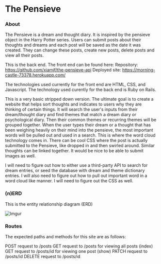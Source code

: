 # The Pensieve

### About
The Pensieve is a dream and thought diary. It is inspired by the pensieve object in the Harry Potter series. Users can submit posts about their thoughts and dreams and each post will be saved as the date it was created. They can change these posts, create new posts, delete posts and view all their posts.

This is the back end. The front end can be found here:
Repository: https://github.com/xiamjf/the-pensieve-api
Deployed site: https://morning-castle-73378.herokuapp.com/

The technologies used currently for the front end are HTML, CSS, and Javascript. The technology used curently for the back end is Ruby on Rails.

This is a very basic stripped down version. The ultimate goal is to create a website that helps sort thoughts and indicates to users why they are thinking of certain things. It will search the user's inputs from their dream/thought diary and find themes that match a dream diary or psychological diary. Then their common themes or recurring themes will be grouped together. When the user types their dream or a thought that has been weighing heavily on their mind into the pensieve, the most important words will be pulled out and used in a search. This is where the word cloud technology comes in. There can be cool CSS where the post is actually submitted to the Pensieve, like dropped in and then swirled around. Similar thoughts can be linked together. It would be nice to be able to submit images as well.

I will need to figure out how to either use a third-party API to search for dream entries, or seed the database with dream and theme dictionary entries. I will also need to figure out how to pull out important word in a word cloud like manner. I will need to figure out the CSS as well.

### (n)ERD

This is the entity relationship diagram (ERD)

![Imgur](https://i.imgur.com/7qDCCxV.png)

### Routes

The expected paths and methods for this site are as follows:

POST request to /posts
GET request to /posts for viewing all posts (index)
GET request to /posts/id for viewing one post (show)
PATCH request to /posts/id
DELETE request to /posts/id

